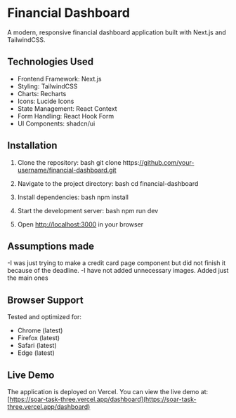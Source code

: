 # Financial Dashboard

A modern, responsive financial dashboard application built with Next.js and TailwindCSS. 

## Technologies Used

- Frontend Framework: Next.js
- Styling: TailwindCSS
- Charts: Recharts
- Icons: Lucide Icons
- State Management: React Context
- Form Handling: React Hook Form
- UI Components: shadcn/ui

## Installation

1. Clone the repository:
bash
git clone https:[//github.com/your-username/financial-dashboard.git](https://github.com/dev-dexterity/Soar-Task.git)


2. Navigate to the project directory:
bash
cd financial-dashboard


3. Install dependencies:
bash
npm install


4. Start the development server:
bash
npm run dev


5. Open [http://localhost:3000](http://localhost:3000) in your browser


## Assumptions made
-I was just trying to make a credit card page component but did not finish it because of the deadline.
-I have not added unnecessary images. Added just the main ones


## Browser Support

Tested and optimized for:
- Chrome (latest)
- Firefox (latest)
- Safari (latest)
- Edge (latest)

## Live Demo

The application is deployed on Vercel. You can view the live demo at: [https://soar-task-three.vercel.app/dashboard](https://soar-task-three.vercel.app/dashboard)
